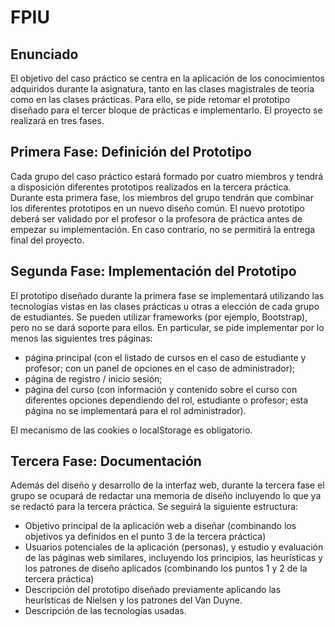 # FPIU

## Enunciado
El objetivo del caso práctico se centra en la aplicación de los conocimientos adquiridos durante la asignatura, tanto en las clases magistrales de teoría como en las clases prácticas. Para ello, se pide retomar el prototipo diseñado para el tercer bloque de prácticas e implementarlo. 
El proyecto se realizará en tres fases.

## Primera Fase: Definición del Prototipo
Cada grupo del caso práctico estará formado por cuatro miembros y tendrá a disposición diferentes prototipos realizados en la tercera práctica. Durante esta primera fase, los miembros del grupo tendrán que combinar los diferentes prototipos en un nuevo diseño común. El nuevo prototipo deberá ser validado por el profesor o la profesora de práctica antes de empezar su implementación. En caso contrario, no se permitirá la entrega final del proyecto.

## Segunda Fase: Implementación del Prototipo
El prototipo diseñado durante la primera fase se implementará utilizando las tecnologías vistas en las clases prácticas u otras a elección de cada grupo de estudiantes. Se pueden utilizar frameworks (por ejemplo, Bootstrap), pero no se dará soporte para ellos. En particular, se pide implementar por lo menos las siguientes tres páginas:
- página principal (con el listado de cursos en el caso de estudiante y profesor; con un panel de opciones en el caso de administrador);
- página de registro / inicio sesión;
- página del curso (con información y contenido sobre el curso con diferentes opciones dependiendo del rol, estudiante o profesor; esta página no se implementará para el rol administrador).

El mecanismo de las cookies o localStorage es obligatorio.

## Tercera Fase: Documentación
Además del diseño y desarrollo de la interfaz web, durante la tercera fase el grupo se ocupará de redactar una memoria de diseño incluyendo lo que ya se redactó para la tercera práctica. Se seguirá la siguiente estructura:
- Objetivo principal de la aplicación web a diseñar (combinando los objetivos ya definidos en el punto 3 de la tercera práctica)
- Usuarios potenciales de la aplicación (personas), y estudio y evaluación de las páginas web similares, incluyendo los principios, las heurísticas y los patrones de diseño aplicados (combinando los puntos 1 y 2 de la tercera práctica)
- Descripción del prototipo diseñado previamente aplicando las heurísticas de Nielsen y los patrones del Van Duyne.
- Descripción de las tecnologías usadas.
